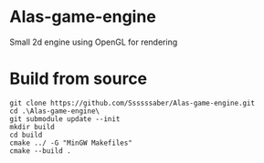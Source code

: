 # Alas-game-engine
Small 2d engine using OpenGL for rendering

# Build from source

```console
git clone https://github.com/Ssssssaber/Alas-game-engine.git
cd .\Alas-game-engine\
git submodule update --init
mkdir build
cd build
cmake ../ -G "MinGW Makefiles"
cmake --build .
```